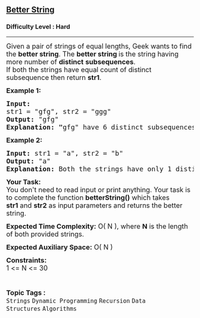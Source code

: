 <h2><a href="https://www.geeksforgeeks.org/problems/better-string/1">Better String</a></h2><h3>Difficulty Level : Hard</h3><hr><div class="problems_problem_content__Xm_eO"><p><span style="font-size: 18px;">Given a pair of strings of equal lengths, Geek wants to find the <strong>better string</strong>. The <strong>better string </strong>is the string having more number of <strong>distinct</strong> <strong>subsequences</strong>.<br></span><span style="font-size: 18px;">If both the strings have equal count of distinct subsequence then return&nbsp;<strong>str1</strong>.</span></p>
<p><span style="font-size: 18px;"><strong>Example 1:</strong></span></p>
<pre><span style="font-size: 18px;"><strong>Input:</strong>
str1 = "gfg", str2 = "ggg"
<strong>Output:</strong> "gfg"
<strong>Explanation: "</strong>gfg" have 6 distinct subsequences whereas "ggg" have 3 distinct subsequences. 
</span></pre>
<p><span style="font-size: 18px;"><strong>Example 2:</strong></span></p>
<pre><span style="font-size: 18px;"><strong>Input:</strong> str1 = "a", str2 = "b"
<strong>Output:</strong> "a"
<strong>Explanation: </strong>Both the strings have only 1 distinct subsequence. </span></pre>
<p><span style="font-size: 18px;"><strong>Your Task:</strong><br>You don't need to read input or print anything. Your task is to complete the function <strong>betterString()</strong> which takes <strong>str1</strong>&nbsp;and <strong>str2</strong>&nbsp;as input parameters and returns the better string.</span></p>
<p><span style="font-size: 18px;"><strong>Expected Time Complexity:</strong> O( N</span><span style="font-size: 18px;">&nbsp;</span><span style="font-size: 18px;">)</span><span style="font-size: 18px;">, where&nbsp;</span><strong style="font-size: 18px;">N</strong><span style="font-size: 18px;"> is the length of both provided strings.</span></p>
<p><span style="font-size: 18px;"><strong>Expected Auxiliary Space:</strong>&nbsp;</span><span style="font-size: 18px;">O( N</span><span style="font-size: 18px;">&nbsp;</span><span style="font-size: 18px;">)</span></p>
<p><span style="font-size: 18px;"><strong>Constraints:</strong><br>1 &lt;= N &lt;= 30</span></p></div><br><p><span style=font-size:18px><strong>Topic Tags : </strong><br><code>Strings</code>&nbsp;<code>Dynamic Programming</code>&nbsp;<code>Recursion</code>&nbsp;<code>Data Structures</code>&nbsp;<code>Algorithms</code>&nbsp;